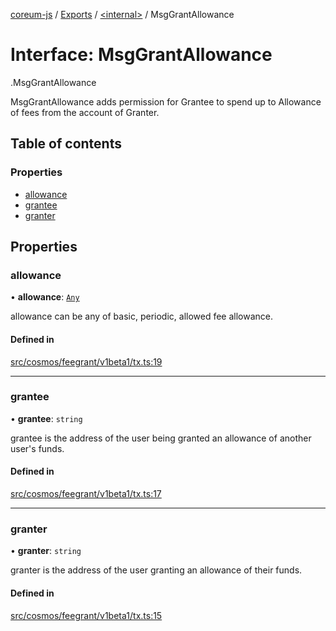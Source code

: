 [coreum-js](../README.md) / [Exports](../modules.md) / [<internal\>](../modules/internal_.md) / MsgGrantAllowance

# Interface: MsgGrantAllowance

[<internal>](../modules/internal_.md).MsgGrantAllowance

MsgGrantAllowance adds permission for Grantee to spend up to Allowance
of fees from the account of Granter.

## Table of contents

### Properties

- [allowance](internal_.MsgGrantAllowance-1.md#allowance)
- [grantee](internal_.MsgGrantAllowance-1.md#grantee)
- [granter](internal_.MsgGrantAllowance-1.md#granter)

## Properties

### allowance

• **allowance**: [`Any`](../modules/internal_.md#any)

allowance can be any of basic, periodic, allowed fee allowance.

#### Defined in

[src/cosmos/feegrant/v1beta1/tx.ts:19](https://github.com/PulsaraIO/coreum-js/blob/64a1208/src/cosmos/feegrant/v1beta1/tx.ts#L19)

___

### grantee

• **grantee**: `string`

grantee is the address of the user being granted an allowance of another user's funds.

#### Defined in

[src/cosmos/feegrant/v1beta1/tx.ts:17](https://github.com/PulsaraIO/coreum-js/blob/64a1208/src/cosmos/feegrant/v1beta1/tx.ts#L17)

___

### granter

• **granter**: `string`

granter is the address of the user granting an allowance of their funds.

#### Defined in

[src/cosmos/feegrant/v1beta1/tx.ts:15](https://github.com/PulsaraIO/coreum-js/blob/64a1208/src/cosmos/feegrant/v1beta1/tx.ts#L15)
